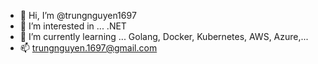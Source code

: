 - 👋 Hi, I’m @trungnguyen1697
- 👀 I’m interested in ... .NET
- 🌱 I’m currently learning ... Golang, Docker, Kubernetes, AWS, Azure,...
- 📫 trungnguyen.1697@gmail.com

<!---
trungnguyen1697/trungnguyen1697 is a ✨ special ✨ repository because its `README.md` (this file) appears on your GitHub profile.
You can click the Preview link to take a look at your changes.
--->
